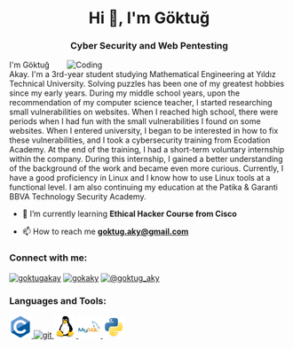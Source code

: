<h1 align="center">Hi 👋, I'm Göktuğ</h1>
<h3 align="center">Cyber Security and Web Pentesting</h3>
<img align="right" alt="Coding" width="400" src="[https://giphy.com/gifs/computer-mograph-hack-077i6AULCXc0FKTj9s](https://media4.giphy.com/media/v1.Y2lkPTc5MGI3NjExemoybWh1cXJ0dWRsdTYwZ2U2dTEybDM5eTk3cWZ3cnFzeTE4d3JjciZlcD12MV9pbnRlcm5hbF9naWZfYnlfaWQmY3Q9Zw/077i6AULCXc0FKTj9s/giphy.gif)">
I'm Göktuğ Akay. I'm a 3rd-year student studying Mathematical Engineering at Yıldız Technical University. Solving puzzles has been one of my greatest hobbies since my early years. During my middle school years, upon the recommendation of my computer science teacher, I started researching small vulnerabilities on websites. When I reached high school, there were periods when I had fun with the small vulnerabilities I found on some websites. When I entered university, I began to be interested in how to fix these vulnerabilities, and I took a cybersecurity training from Ecodation Academy. At the end of the training, I had a short-term voluntary internship within the company. During this internship, I gained a better understanding of the background of the work and became even more curious. Currently, I have a good proficiency in Linux and I know how to use Linux tools at a functional level. I am also continuing my education at the Patika & Garanti BBVA Technology Security Academy. 

- 🌱 I’m currently learning **Ethical Hacker Course from Cisco**

- 📫 How to reach me **goktug.aky@gmail.com**

<h3 align="left">Connect with me:</h3>
<p align="left">
<a href="https://linkedin.com/in/goktugakay" target="blank"><img align="center" src="https://raw.githubusercontent.com/rahuldkjain/github-profile-readme-generator/master/src/images/icons/Social/linked-in-alt.svg" alt="goktugakay" height="30" width="40" /></a>
<a href="https://www.hackerrank.com/gokaky" target="blank"><img align="center" src="https://raw.githubusercontent.com/rahuldkjain/github-profile-readme-generator/master/src/images/icons/Social/hackerrank.svg" alt="gokaky" height="30" width="40" /></a>
<a href="https://www.hackerearth.com/@goktug_aky" target="blank"><img align="center" src="https://raw.githubusercontent.com/rahuldkjain/github-profile-readme-generator/master/src/images/icons/Social/hackerearth.svg" alt="@goktug_aky" height="30" width="40" /></a>
</p>

<h3 align="left">Languages and Tools:</h3>
<p align="left"> <a href="https://www.cprogramming.com/" target="_blank" rel="noreferrer"> <img src="https://raw.githubusercontent.com/devicons/devicon/master/icons/c/c-original.svg" alt="c" width="40" height="40"/> </a> <a href="https://git-scm.com/" target="_blank" rel="noreferrer"> <img src="https://www.vectorlogo.zone/logos/git-scm/git-scm-icon.svg" alt="git" width="40" height="40"/> </a> <a href="https://www.linux.org/" target="_blank" rel="noreferrer"> <img src="https://raw.githubusercontent.com/devicons/devicon/master/icons/linux/linux-original.svg" alt="linux" width="40" height="40"/> </a> <a href="https://www.mysql.com/" target="_blank" rel="noreferrer"> <img src="https://raw.githubusercontent.com/devicons/devicon/master/icons/mysql/mysql-original-wordmark.svg" alt="mysql" width="40" height="40"/> </a> <a href="https://www.python.org" target="_blank" rel="noreferrer"> <img src="https://raw.githubusercontent.com/devicons/devicon/master/icons/python/python-original.svg" alt="python" width="40" height="40"/> </a> </p>
